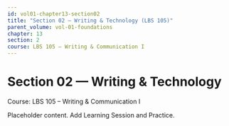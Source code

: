 ```yaml
---
id: vol01-chapter13-section02
title: "Section 02 — Writing & Technology (LBS 105)"
parent_volume: vol-01-foundations
chapter: 13
section: 2
course: LBS 105 – Writing & Communication I
---
```


# Section 02 — Writing & Technology
Course: LBS 105 – Writing & Communication I

Placeholder content. Add Learning Session and Practice.

